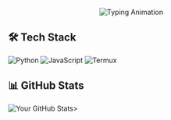 <p align="center">
  <img src="https://readme-typing-svg.demolab.com?font=Fira+Code&size=30&duration=3000&pause=1000&color=00F72D&width=500&lines=✨+Halo,+Saya+HanzyTzy!;💻+Full-Stack+Developer;🌏+Dari+Indonesia" alt="Typing Animation">
</p>

## 🛠️ Tech Stack
![Python](https://img.shields.io/badge/Python-3776AB?logo=python)
![JavaScript](https://img.shields.io/badge/JavaScript-F7DF1E?logo=javascript)
![Termux](https://img.shields.io/badge/Termux-000000?logo=termux)

## 📊 GitHub Stats
![Your GitHub Stats](https://github-readme-stats.vercel.app/api?username=HanzyTzy-ID&show_icons=true&theme=radical)>
